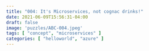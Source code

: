 ```yaml
---
title: "004: It's Microservices, not cognac drinks!"
date: 2021-06-09T15:56:31-04:00
draft: false
image: 'puzzles/ABC-004.jpeg'
tags: [ "concept", "microservices" ]
categories: [ "helloworld", "azure" ]
---
```


